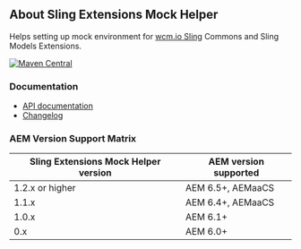 ## About Sling Extensions Mock Helper

Helps setting up mock environment for [wcm.io Sling][wcmio-sling] Commons and Sling Models Extensions.

[![Maven Central](https://maven-badges.herokuapp.com/maven-central/io.wcm/io.wcm.testing.wcm-io-mock.sling/badge.svg)](https://maven-badges.herokuapp.com/maven-central/io.wcm/io.wcm.testing.wcm-io-mock.sling)


### Documentation

* [API documentation](apidocs/)
* [Changelog](changes-report.html)


### AEM Version Support Matrix

|Sling Extensions Mock Helper version |AEM version supported
|-------------------------------------|----------------------
|1.2.x or higher                      |AEM 6.5+, AEMaaCS
|1.1.x                                |AEM 6.4+, AEMaaCS
|1.0.x                                |AEM 6.1+
|0.x                                  |AEM 6.0+


[wcmio-sling]: https://wcm.io/sling/
